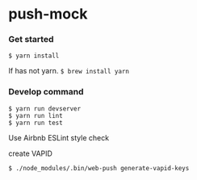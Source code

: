 # push-mock

### Get started
```
$ yarn install
```

If has not yarn. `$ brew install yarn`

### Develop command
```
$ yarn run devserver
$ yarn run lint
$ yarn run test
```

Use Airbnb ESLint style check


create VAPID
```
$ ./node_modules/.bin/web-push generate-vapid-keys
```